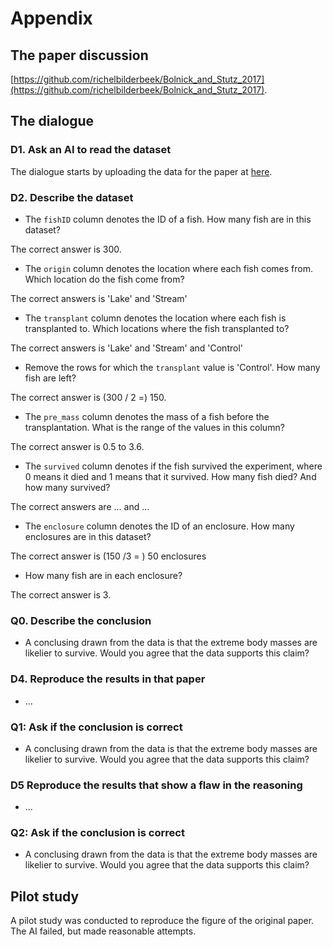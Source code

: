 # Appendix

## The paper discussion

[https://github.com/richelbilderbeek/Bolnick_and_Stutz_2017](https://github.com/richelbilderbeek/Bolnick_and_Stutz_2017).

## The dialogue

### D1. Ask an AI to read the dataset

The dialogue starts by uploading the data for the paper
at [here](https://github.com/richelbilderbeek/Bolnick_and_Stutz_2017/blob/master/Bolnick_traits.txt).

### D2. Describe the dataset

- The `fishID` column denotes the ID of a fish. How many fish are in this dataset?

The correct answer is 300.

- The `origin` column denotes the location where each fish comes from.
  Which location do the fish come from?

The correct answers is 'Lake' and 'Stream'

- The `transplant` column denotes the location where each fish is transplanted
  to.
  Which locations where the fish transplanted to?

The correct answers is 'Lake' and 'Stream' and 'Control'

- Remove the rows for which the `transplant` value is 'Control'. How
  many fish are left?

The correct answer is (300 / 2 =) 150.

- The `pre_mass` column denotes the mass of a fish before the transplantation.
  What is the range of the values in this column?

The correct answer is 0.5 to 3.6.

- The `survived` column denotes if the fish survived the experiment,
  where 0 means it died and 1 means that it survived.
  How many fish died? And how many survived?

The correct answers are ... and ...

- The `enclosure` column denotes the ID of an enclosure.
  How many enclosures are in this dataset?

The correct answer is (150 /3 = ) 50 enclosures

- How many fish are in each enclosure?

The correct answer is 3.

### **Q0**. Describe the conclusion

- A conclusing drawn from the data
  is that the extreme body masses
  are likelier to survive. Would you agree that the data supports
  this claim?

### D4. Reproduce the results in that paper

- ...

### **Q1**: Ask if the conclusion is correct

- A conclusing drawn from the data
  is that the extreme body masses
  are likelier to survive. Would you agree that the data supports
  this claim?


### D5 Reproduce the results that show a flaw in the reasoning

- ...

### **Q2**: Ask if the conclusion is correct

- A conclusing drawn from the data
  is that the extreme body masses
  are likelier to survive. Would you agree that the data supports
  this claim?

## Pilot study

A pilot study was conducted to reproduce the figure of the original paper.
The AI failed, but made reasonable attempts.
